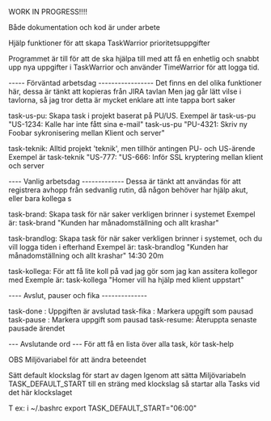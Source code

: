 WORK IN PROGRESS!!!!

Både dokumentation och kod är under arbete



Hjälp funktioner för att skapa TaskWarrior prioritetsuppgifter

Programmet är till för att de ska hjälpa till med att få en enhetlig och snabbt upp
nya uppgifter i TaskWarrior och använder TimeWarrior för att logga tid.

 ----- Förväntad arbetsdag -----------------
 Det finns en del olika funktioner här, dessa är tänkt att kopieras från JIRA tavlan
 Men jag går lätt vilse i tavlorna, så jag tror detta är mycket enklare att inte tappa bort saker

 task-us-pu: Skapa task i projekt baserat på PU/US.
    Exempel är
      task-us-pu "US-1234: Kalle har inte fått sina e-mail"
      task-us-pu "PU-4321: Skriv ny Foobar sykronisering mellan Klient och server"

 task-teknik: Alltid projekt 'teknik', men tillhör antingen PU- och US-ärende
   Exempel är
     task-teknik "US-777: "US-666: Inför SSL kryptering mellan klient och server



 ---- Vanlig arbetsdag -------------
 Dessa är tänkt att användas för att registrera avhopp från sedvanlig rutin,
 då någon behöver har hjälp akut, eller bara kollega s

 task-brand: Skapa task för när saker verkligen brinner i systemet
   Exempel är:
     task-brand "Kunden har månadomställning och allt krashar"

 task-brandlog: Skapa task för när saker verkligen brinner i systemet, och du vill logga tiden i efterhand
   Exempel är:
     task-brandlog "Kunden har månadomställning och allt krashar" 14:30 20m


 task-kollega: För att få lite koll på vad jag gör som jag kan assitera kollegor med
   Exemple är:
     task-kollega "Homer vill ha hjälp med klient uppstart"

 ---- Avslut, pauser och fika --------------

 task-done  : Uppgiften är avslutad
 task-fika  : Markera uppgift som pausad
 task-pause : Markera uppgift som pausad
 task-resume: Återuppta senaste pausade ärendet


 --- Avslutande ord ---
 För att få en lista över alla task, kör task-help




 OBS 
 Miljövariabel för att ändra beteendet

 Sätt default klockslag för start av dagen
 Igenom att sätta Miljövariabeln TASK_DEFAULT_START till en sträng med klockslag
 så startar alla Tasks vid det här klockslaget

 T ex: i ~/.bashrc
 export TASK_DEFAULT_START="06:00"

